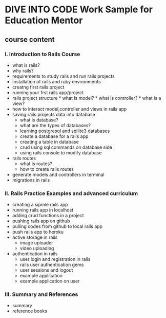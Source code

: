 
# DIVE INTO CODE Work Sample for Education Mentor
## course content
### I. Introduction to Rails Course
  * what is rails?
  *  why rails? 
  *  requirements to study rails and run rails projects
  *  installation of rails and ruby environments
  *  creatng first rails project
  *  running your frst rails app/project
  *  rails project structure
    * what is model?
    * what is controller?
    * what is a view?
  * how to interact model,controller and views in rails app
  * saving rails projects data into database
    * what is database?
    * what are the types of databases?
    * learning postgresql and sqllite3 databases
    * create a database for a rails app
    * creating a table in database
    * crud using sql commands on database side
    * using rails console to modify database
  * rails routes
    * what is routes?
    * how to create rails routes
  * generate models and controllers in terminal
  * migrations in rails
### II. Rails Practice Examples and advanced curriculum
  * creating a sipmle rails app
  * running rails app in localhost
  * adding crud functions in a project
  * pushing rails app on github
  * pulling codes from github to local rails app
  * push rails app to heroku
  * active storage in rails
    * image uploader
    * video uploading
  * authentication in rails
    * user login and registration in rails
    * rails user authentication gems
    * user sessions and logout
    * example application
    * example application on user
### III. Summary and References
  * summary
  * reference books

